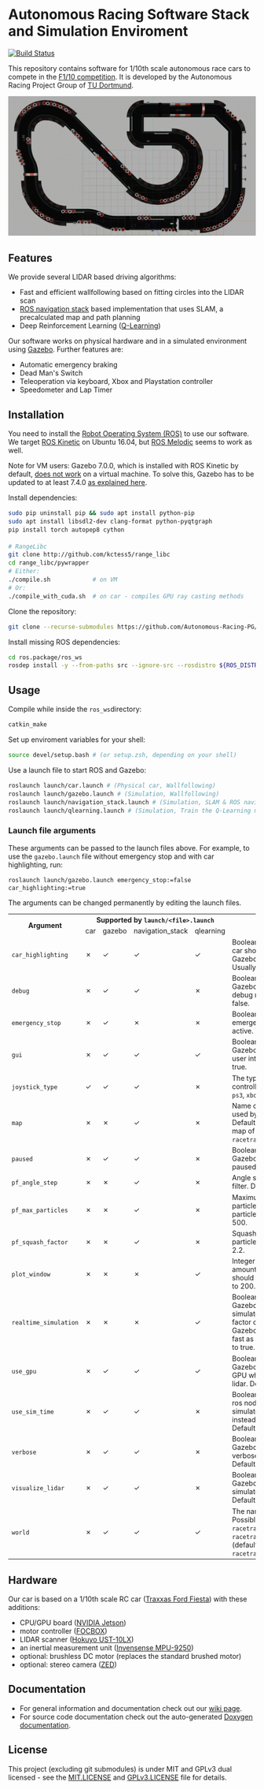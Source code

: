 # Autonomous Racing Software Stack and Simulation Enviroment

[![Build Status](https://travis-ci.com/Autonomous-Racing-PG/ros.package.svg?branch=master)](https://travis-ci.com/Autonomous-Racing-PG/ros.package)

This repository contains software for 1/10th scale autonomous race cars to compete in the [F1/10 competition](http://f1tenth.org/). It is developed by the Autonomous Racing Project Group of [TU Dortmund](https://ls12-www.cs.tu-dortmund.de/daes/).

![](doc/racing_example.gif "Racing with a wallfollowing algorithm")

## Features

We provide several LIDAR based driving algorithms:

- Fast and efficient wallfollowing based on fitting circles into the LIDAR scan
- [ROS navigation stack](http://wiki.ros.org/navigation) based implementation that uses SLAM, a precalculated map and path planning
- Deep Reinforcement Learning ([Q-Learning](https://en.wikipedia.org/wiki/Q-learning))

Our software works on physical hardware and in a simulated environment using [Gazebo](http://gazebosim.org/).
Further features are:

- Automatic emergency braking
- Dead Man's Switch
- Teleoperation via keyboard, Xbox and Playstation controller
- Speedometer and Lap Timer


## Installation

You need to install the [Robot Operating System (ROS)](https://www.ros.org/) to use our software. We target [ROS Kinetic](http://wiki.ros.org/kinetic/Installation) on Ubuntu 16.04, but [ROS Melodic](http://wiki.ros.org/melodic/Installation) seems to work as well.

Note for VM users: Gazebo 7.0.0, which is installed with ROS Kinetic by default, [does not work](https://bitbucket.org/osrf/gazebo/issues/1837/vmware-rendering-z-ordering-appears-random) on a virtual machine. To solve this, Gazebo has to be updated to at least 7.4.0 [as explained here](http://gazebosim.org/tutorials?cat=install&tut=install_ubuntu&ver=7.0#Alternativeinstallation:step-by-step).

Install dependencies:

```bash
sudo pip uninstall pip && sudo apt install python-pip
sudo apt install libsdl2-dev clang-format python-pyqtgraph
pip install torch autopep8 cython

# RangeLibc
git clone http://github.com/kctess5/range_libc
cd range_libc/pywrapper
# Either:
./compile.sh            # on VM
# Or:
./compile_with_cuda.sh  # on car - compiles GPU ray casting methods
```

Clone the repository:

```bash
git clone --recurse-submodules https://github.com/Autonomous-Racing-PG/ros.package
```

Install missing ROS dependencies:

```bash
cd ros.package/ros_ws
rosdep install -y --from-paths src --ignore-src --rosdistro ${ROS_DISTRO}
```


## Usage

Compile while inside the `ros_ws`directory:

```bash
catkin_make
```

Set up enviroment variables for your shell:

```bash
source devel/setup.bash # (or setup.zsh, depending on your shell)
```

Use a launch file to start ROS and Gazebo:

```bash
roslaunch launch/car.launch # (Physical car, Wallfollowing)
roslaunch launch/gazebo.launch # (Simulation, Wallfollowing)
roslaunch launch/navigation_stack.launch # (Simulation, SLAM & ROS navigation)
roslaunch launch/qlearning.launch # (Simulation, Train the Q-Learning model)
```

### Launch file arguments

These arguments can be passed to the launch files above. For example, to use the `gazebo.launch` file without emergency stop and with car highlighting, run:
```
roslaunch launch/gazebo.launch emergency_stop:=false car_highlighting:=true
```
The arguments can be changed permanently by editing the launch files. 

<table>
  <tr>
    <th rowspan="2">Argument</th>
    <th colspan="4">Supported by <code>launch/&lt;file&gt;.launch</code></th>
    <th rowspan="2">Description</th>
  </tr>
  <tr>
    <td>car</td>
    <td>gazebo</td>
    <td>navigation_stack</td>
    <td>qlearning</td>
  </tr>
  <tr>
    <td><code>car_highlighting</code></td>
    <td>✗</td>
    <td>✓</td>
    <td>✓</td>
    <td>✓</td>
    <td>Boolean value whether the car should glow green in Gazebo for better visibility. Usually defaults to false.</td>
  </tr>
  <tr>
    <td><code>debug</code></td>
    <td>✗</td>
    <td>✓</td>
    <td>✓</td>
    <td>✗</td>
    <td>Boolean value whether Gazebo should run in debug mode. Defaults to false.</td>
  </tr>
  <tr>
    <td><code>emergency_stop</code></td>
    <td>✗</td>
    <td>✓</td>
    <td>✗</td>
    <td>✗</td>
    <td>Boolean value whether the emergency stop should be active. Defaults to true.</td>
  </tr>
  <tr>
    <td><code>gui</code></td>
    <td>✗</td>
    <td>✓</td>
    <td>✓</td>
    <td>✓</td>
    <td>Boolean value whether Gazebo should show a user interface. Defaults to true.</td>
  </tr>
  <tr>
    <td><code>joystick_type</code></td>
    <td>✓</td>
    <td>✓</td>
    <td>✓</td>
    <td>✗</td>
    <td>The type of joystick controller. Possible values: <code>ps3</code>, <code>xbox360</code> and <code>xboxone</code></td>
  </tr>
  <tr>
    <td><code>map</code></td>
    <td>✗</td>
    <td>✗</td>
    <td>✓</td>
    <td>✗</td>
    <td>Name of the map to be used by the particle filter. Defaults to a prerecorded map of <code>racetrack_decorated_2</code>.</td>
  </tr>
  <tr>
    <td><code>paused</code></td>
    <td>✗</td>
    <td>✓</td>
    <td>✓</td>
    <td>✗</td>
    <td>Boolean value whether Gazebo should start paused. Defaults to false.</td>
  </tr>
  <tr>
    <td><code>pf_angle_step</code></td>
    <td>✗</td>
    <td>✗</td>
    <td>✓</td>
    <td>✗</td>
    <td>Angle step of the particle filter. Defaults to 18.</td>
  </tr>
  <tr>
    <td><code>pf_max_particles</code></td>
    <td>✗</td>
    <td>✗</td>
    <td>✓</td>
    <td>✗</td>
    <td>Maximum amount of particles to be used by the particle filter. Defaults to 500.</td>
  </tr>
  <tr>
    <td><code>pf_squash_factor</code></td>
    <td>✗</td>
    <td>✗</td>
    <td>✓</td>
    <td>✗</td>
    <td>Squash factor of the particle filter. Defaults to 2.2.</td>
  </tr>
  <tr>
    <td><code>plot_window</code></td>
    <td>✗</td>
    <td>✗</td>
    <td>✗</td>
    <td>✓</td>
    <td>Integer value indicating the amount of episodes that should be plotted. Defaults to 200.</td>
  </tr>
  <tr>
    <td><code>realtime_simulation</code></td>
    <td>✗</td>
    <td>✗</td>
    <td>✗</td>
    <td>✓</td>
    <td>Boolean value whether Gazebo should try to simulate with a real time factor of 1. If false, Gazebo tries to simulate as fast as possible. Defaults to true.</td>
  </tr>
  <tr>
    <td><code>use_gpu</code></td>
    <td>✗</td>
    <td>✓</td>
    <td>✓</td>
    <td>✓</td>
    <td>Boolean value whether Gazebo should use the GPU when simulating the lidar. Defaults to true.</td>
  </tr>
  <tr>
    <td><code>use_sim_time</code></td>
    <td>✗</td>
    <td>✓</td>
    <td>✓</td>
    <td>✗</td>
    <td>Boolean value whether all ros nodes should use simulated Gazebo time instead of wall clock time. Defaults to true.</td>
  </tr>
  <tr>
    <td><code>verbose</code></td>
    <td>✗</td>
    <td>✓</td>
    <td>✓</td>
    <td>✗</td>
    <td>Boolean value whether Gazebo should give verbose standard output. Defaults to true.</td>
  </tr>
  <tr>
    <td><code>visualize_lidar</code></td>
    <td>✗</td>
    <td>✓</td>
    <td>✓</td>
    <td>✗</td>
    <td>Boolean value whether Gazebo should show the simulated lidar rays. Defaults to false.</td>
  </tr>
  <tr>
    <td><code>world</code></td>
    <td>✗</td>
    <td>✓</td>
    <td>✓</td>
    <td>✓</td>
    <td>The name of the racetrack. Possible values: <code>racetrack_decorated</code>, <code>racetrack_decorated_2</code> (default) and <code>racetrack_decorated_2_big</code></td>
  </tr>
</table>

## Hardware

Our car is based on a 1/10th scale RC car ([Traxxas Ford Fiesta](https://traxxas.com/products/models/electric/ford-fiesta-st-rally)) with these additions:

- CPU/GPU board ([NVIDIA Jetson](https://www.nvidia.com/object/jetson-tk1-embedded-dev-kit.html))
- motor controller ([FOCBOX](https://www.enertionboards.com/FOCBOX-foc-motor-speed-controller.html))
- LIDAR scanner ([Hokuyo UST-10LX](https://www.hokuyo-usa.com/products/scanning-laser-rangefinders/ust-10lx))
- an inertial measurement unit ([Invensense MPU-9250](https://www.invensense.com/products/motion-tracking/9-axis/mpu-9250/))
- optional: brushless DC motor (replaces the standard brushed motor)
- optional: stereo camera ([ZED](https://www.stereolabs.com/zed/))



## Documentation

* For general information and documentation check out our [wiki page](https://github.com/Autonomous-Racing-PG/ros.package/wiki).
* For source code documentation check out the auto-generated [Doxygen documentation](https://autonomous-racing-pg.github.io/ros.package/html/index.html).

## License

This project (excluding git submodules) is under MIT and GPLv3 dual licensed - see the [MIT.LICENSE](MIT.LICENSE) and [GPLv3.LICENSE](GPLv3.LICENSE) file for details.